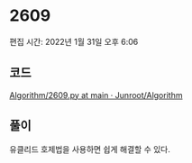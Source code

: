 # 2609

편집 시간: 2022년 1월 31일 오후 6:06

## 코드

[Algorithm/2609.py at main · Junroot/Algorithm](https://github.com/Junroot/Algorithm/blob/main/backjoon/2609.py)

## 풀이

유클리드 호제법을 사용하면 쉽게 해결할 수 있다.
